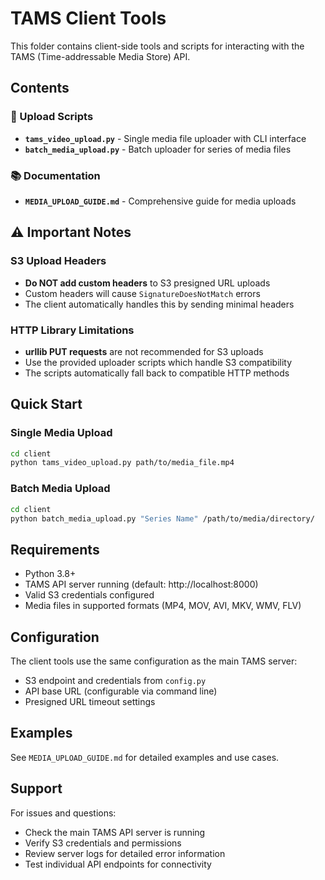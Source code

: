 # TAMS Client Tools

This folder contains client-side tools and scripts for interacting with the TAMS (Time-addressable Media Store) API.

## Contents

### 📁 Upload Scripts
- **`tams_video_upload.py`** - Single media file uploader with CLI interface
- **`batch_media_upload.py`** - Batch uploader for series of media files

### 📚 Documentation
- **`MEDIA_UPLOAD_GUIDE.md`** - Comprehensive guide for media uploads

## ⚠️ Important Notes

### S3 Upload Headers
- **Do NOT add custom headers** to S3 presigned URL uploads
- Custom headers will cause `SignatureDoesNotMatch` errors
- The client automatically handles this by sending minimal headers

### HTTP Library Limitations
- **urllib PUT requests** are not recommended for S3 uploads
- Use the provided uploader scripts which handle S3 compatibility
- The scripts automatically fall back to compatible HTTP methods

## Quick Start

### Single Media Upload
```bash
cd client
python tams_video_upload.py path/to/media_file.mp4
```

### Batch Media Upload
```bash
cd client
python batch_media_upload.py "Series Name" /path/to/media/directory/
```

## Requirements

- Python 3.8+
- TAMS API server running (default: http://localhost:8000)
- Valid S3 credentials configured
- Media files in supported formats (MP4, MOV, AVI, MKV, WMV, FLV)

## Configuration

The client tools use the same configuration as the main TAMS server:
- S3 endpoint and credentials from `config.py`
- API base URL (configurable via command line)
- Presigned URL timeout settings

## Examples

See `MEDIA_UPLOAD_GUIDE.md` for detailed examples and use cases.

## Support

For issues and questions:
- Check the main TAMS API server is running
- Verify S3 credentials and permissions
- Review server logs for detailed error information
- Test individual API endpoints for connectivity
